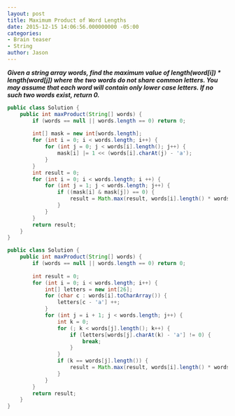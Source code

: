 ```yaml
---
layout: post
title: Maximum Product of Word Lengths
date: 2015-12-15 14:06:56.000000000 -05:00
categories:
- Brain teaser
- String
author: Jason
---
```

<p><strong><em>Given a string array words, find the maximum value of length(word[i]) * length(word[j]) where the two words do not share common letters. You may assume that each word will contain only lower case letters. If no such two words exist, return 0.</em></strong></p>


``` java
public class Solution {
    public int maxProduct(String[] words) {
        if (words == null || words.length == 0) return 0;
        
        int[] mask = new int[words.length];
        for (int i = 0; i < words.length; i++) {
            for (int j = 0; j < words[i].length(); j++) {
                mask[i] |= 1 << (words[i].charAt(j) - 'a');
            }
        }
        int result = 0;
        for (int i = 0; i < words.length; i ++) {
            for (int j = 1; j < words.length; j++) {
                if ((mask[i] & mask[j]) == 0) {
                    result = Math.max(result, words[i].length() * words[j].length());
                }
            }
        }
        return result;
    }
}
```
``` java
public class Solution {
    public int maxProduct(String[] words) {
        if (words == null || words.length == 0) return 0;
        
        int result = 0;
        for (int i = 0; i < words.length; i++) {
            int[] letters = new int[26];
            for (char c : words[i].toCharArray()) {
                letters[c - 'a'] ++;
            }
            for (int j = i + 1; j < words.length; j++) {
                int k = 0;
                for (; k < words[j].length(); k++) {
                    if (letters[words[j].charAt(k) - 'a'] != 0) {
                        break;
                    }
                }
                if (k == words[j].length()) {
                    result = Math.max(result, words[i].length() * words[j].length());
                }
            }
        }
        return result;
    }
}
```
